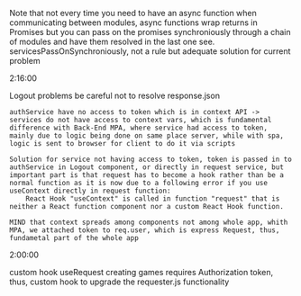 Note that not every time you need to have an async function when communicating between modules,
async functions wrap returns in Promises but you can pass on the promises synchroniously through a chain of modules
and have them resolved in the last one 
see. servicesPassOnSynchroniously, not a rule but adequate solution for current problem 

2:16:00

Logout problems
    be careful not to resolve response.json
    
    authService have no access to token which is in context API -> services do not have access to context vars, which is fundamental difference with Back-End MPA, where service had access to token, mainly due to logic being done on same place server, while with spa, logic is sent to browser for client to do it via scripts

    Solution for service not having access to token, token is passed in to authService in Logout component, or directly in request service, but important part is that request has to become a hook rather than be a normal function as it is now due to a following error if you use useContext directly in request function:
        React Hook "useContext" is called in function "request" that is neither a React function component nor a custom React Hook function.

    MIND that context spreads among components not among whole app, whith MPA, we attached token to req.user, which is express Request, thus, fundametal part of the whole app

2:00:00

custom hook useRequest
    creating games requires Authorization token, thus, custom hook to upgrade the requester.js functionality